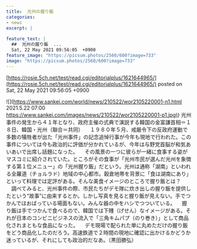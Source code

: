 ```yaml
---
title:  光州の握り飯  
categories:
- news
excerpt: |
  
feature_text: |
  ##  光州の握り飯  ...
  Sat, 22 May 2021 09:56:05  +0900
feature_image: "https://picsum.photos/2560/600?image=733"
image: "https://picsum.photos/2560/600?image=733"
---
```


[https://rosie.5ch.net/test/read.cgi/editorialplus/1621644965/](https://rosie.5ch.net/test/read.cgi/editorialplus/1621644965/)
posted on Sat, 22 May 2021 09:56:05  +0900

<!--more-->

![](https://www.sankei.com/world/news/210522/wor2105220001-n1.html 2021.5.22 07:00 [https://www.sankei.com/images/news/210522/wor2105220001-p1.jpg)](https://www.sankei.com/images/news/210522/wor2105220001-p1.jpg)) 光州事件の発生から４１年となり、政府主催の式典で演説する韓国の金富謙首相＝１８日、韓国・光州（聯合＝共同） 　１９８０年５月、戒厳令下の反政府運動で多数の犠牲者が出た「光州事件」の記念追悼行事が今年も現地で行われた。この事件については今も政治的に評価が分かれているが、今年は与野党首脳が和気あいあいで出席し話題になった。 　その風景の一つに彼らが一緒に食事する姿がマスコミに紹介されていた。ところがその食事が「光州市民が選んだ光州を象徴する第１位メニュー」の「光州握り飯」だという。光州は通称「湖南」といわれる全羅道（チョルラド）地域の中心都市。穀倉地帯を背景に「食は湖南にあり」といって料理では定評がある。そんな美食イメージのところで握り飯とは？ 　調べてみると、光州事件の際、市民たちがデモ隊に炊き出しの握り飯を提供したという“故事”に由来するとか。しかし写真を見ると握り飯が見えない。手でつかんでほおばっている場面もない。みんな器の中をハシでつついている。 　握り飯は手でつかんで食べるので、韓国では下賤（げせん）なイメージがある。それが日本のコンビニビジネスの流入で「三角キムパプ（のり巻き）」として商品化されまともな食品になった。 　デモ現場で配られた単に丸めただけの握り飯をどう商品化したのだろう。高速鉄道で２時間の現地に確認に出かけるかどうか迷っているが、それにしても政治的だなあ。（黒田勝弘）
